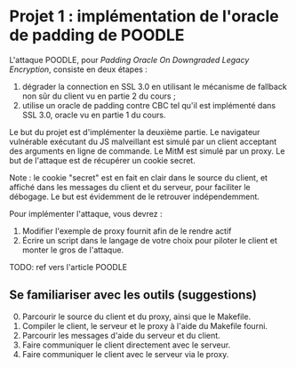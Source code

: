 # Projet 1 : implémentation de l'oracle de padding de POODLE

L'attaque POODLE, pour _Padding Oracle On Downgraded Legacy Encryption_,
consiste en deux étapes :

1. dégrader la connection en SSL 3.0 en utilisant le mécanisme de fallback non
   sûr du client vu en partie 2 du cours ;
2. utilise un oracle de padding contre CBC tel qu'il est implémenté dans SSL
   3.0, oracle vu en partie 1 du cours.

Le but du projet est d'implémenter la deuxième partie. Le navigateur
vulnérable exécutant du JS malveillant est simulé par un client acceptant des
arguments en ligne de commande. Le MitM est simulé par un proxy. Le but de
l'attaque est de récupérer un cookie secret.

Note : le cookie "secret" est en fait en clair dans le source du client, et
affiché dans les messages du client et du serveur, pour faciliter le débogage.
Le but est évidemment de le retrouver indépendemment.

Pour implémenter l'attaque, vous devrez :

1. Modifier l'exemple de proxy fournit afin de le rendre actif
2. Écrire un script dans le langage de votre choix pour piloter le client et
   monter le gros de l'attaque.

TODO: ref vers l'article POODLE

## Se familiariser avec les outils (suggestions)

0. Parcourir le source du client et du proxy, ainsi que le Makefile.
0. Compiler le client, le serveur et le proxy à l'aide du Makefile fourni.
0. Parcourir les messages d'aide du serveur et du client.
0. Faire communiquer le client directement avec le serveur.
0. Faire communiquer le client avec le serveur via le proxy.
